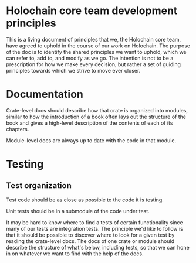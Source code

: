 # Holochain core team development principles

This is a living document of principles that we, the Holochain core team, have agreed to uphold in the course of our work on Holochain. The purpose of the doc is to identify the shared principles we want to uphold, which we can refer to, add to, and modify as we go. The intention is not to be a prescription for how we make every decision, but rather a set of guiding principles towards which we strive to move ever closer.

# Documentation

Crate-level docs should describe how that crate is organized into modules, similar to how the introduction of a book often lays out the structure of the book and gives a high-level description of the contents of each of its chapters.

Module-level docs are always up to date with the code in that module.

# Testing

## Test organization

Test code should be as close as possible to the code it is testing.

Unit tests should be in a submodule of the code under test.

It may be hard to know where to find a tests of certain functionality since many of our tests are integration tests. The principle we'd like to follow is that it should be possible to discover where to look for a given test by reading the crate-level docs. The docs of one crate or module should describe the structure of what's below, including tests, so that we can hone in on whatever we want to find with the help of the docs.